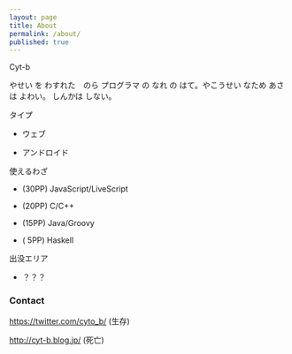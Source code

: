 ```yaml
---
layout: page
title: About
permalink: /about/
published: true
---
```



Cyt-b

やせい を わすれた　のら プログラマ の なれ の はて。やこうせい なため あさは よわい。
しんかは しない。

タイプ

- ウェブ

- アンドロイド


使えるわざ

- (30PP) JavaScript/LiveScript

- (20PP) C/C++

- (15PP) Java/Groovy

- ( 5PP) Haskell



出没エリア

- ？？？



### Contact
https://twitter.com/cyto_b/ (生存)

http://cyt-b.blog.jp/ (死亡)
